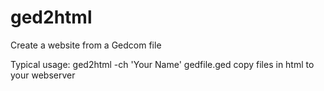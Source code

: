 ged2html
========

Create a website from a Gedcom file

Typical usage:
    ged2html -ch 'Your Name' gedfile.ged
    copy files in html to your webserver
